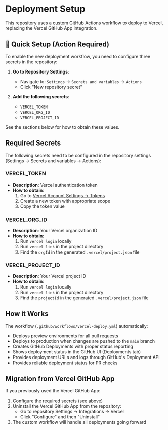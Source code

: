 # Deployment Setup

This repository uses a custom GitHub Actions workflow to deploy to Vercel, replacing the Vercel GitHub App integration.

## 🚀 Quick Setup (Action Required)

To enable the new deployment workflow, you need to configure three secrets in the repository:

1. **Go to Repository Settings**:
   - Navigate to: `Settings` → `Secrets and variables` → `Actions`
   - Click "New repository secret"

2. **Add the following secrets**:
   - `VERCEL_TOKEN`
   - `VERCEL_ORG_ID`
   - `VERCEL_PROJECT_ID`

See the sections below for how to obtain these values.

## Required Secrets

The following secrets need to be configured in the repository settings (Settings → Secrets and variables → Actions):

### VERCEL_TOKEN
- **Description**: Vercel authentication token
- **How to obtain**:
  1. Go to [Vercel Account Settings → Tokens](https://vercel.com/account/tokens)
  2. Create a new token with appropriate scope
  3. Copy the token value

### VERCEL_ORG_ID
- **Description**: Your Vercel organization ID
- **How to obtain**:
  1. Run `vercel login` locally
  2. Run `vercel link` in the project directory
  3. Find the `orgId` in the generated `.vercel/project.json` file

### VERCEL_PROJECT_ID
- **Description**: Your Vercel project ID
- **How to obtain**:
  1. Run `vercel login` locally
  2. Run `vercel link` in the project directory
  3. Find the `projectId` in the generated `.vercel/project.json` file

## How it Works

The workflow (`.github/workflows/vercel-deploy.yml`) automatically:
- Deploys preview environments for all pull requests
- Deploys to production when changes are pushed to the `main` branch
- Creates GitHub Deployments with proper status reporting
- Shows deployment status in the GitHub UI (Deployments tab)
- Provides deployment URLs and logs through GitHub's Deployment API
- Provides reliable deployment status for PR checks

## Migration from Vercel GitHub App

If you previously used the Vercel GitHub App:
1. Configure the required secrets (see above)
2. Uninstall the Vercel GitHub App from the repository:
   - Go to repository Settings → Integrations → Vercel
   - Click "Configure" and then "Uninstall"
3. The custom workflow will handle all deployments going forward
